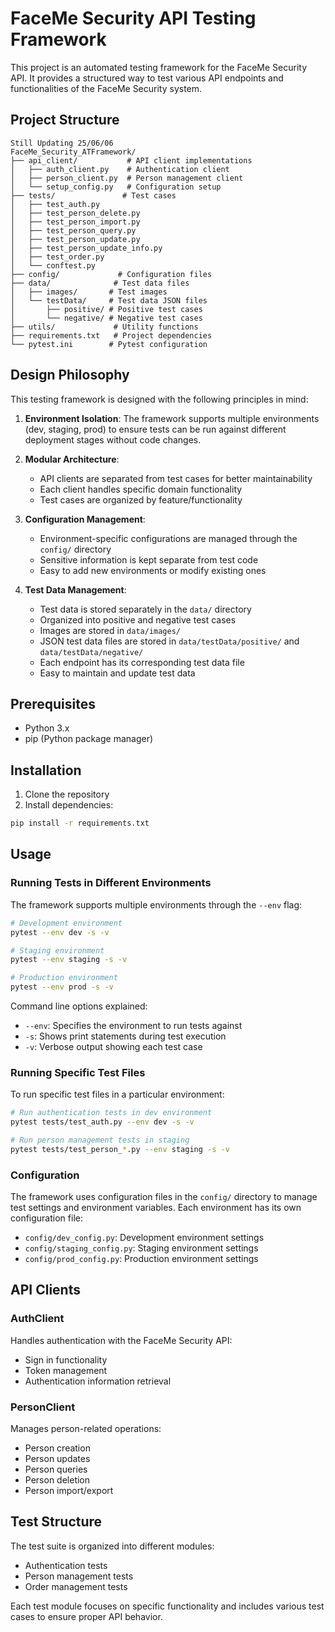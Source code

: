 # FaceMe Security API Testing Framework

This project is an automated testing framework for the FaceMe Security API. It provides a structured way to test various API endpoints and functionalities of the FaceMe Security system.

## Project Structure

```
Still Updating 25/06/06
FaceMe_Security_ATFramework/
├── api_client/           # API client implementations
│   ├── auth_client.py    # Authentication client
│   ├── person_client.py  # Person management client
│   └── setup_config.py   # Configuration setup
├── tests/               # Test cases
│   ├── test_auth.py
│   ├── test_person_delete.py
│   ├── test_person_import.py
│   ├── test_person_query.py
│   ├── test_person_update.py
│   ├── test_person_update_info.py
│   ├── test_order.py
│   └── conftest.py
├── config/             # Configuration files
├── data/              # Test data files
│   ├── images/       # Test images
│   └── testData/     # Test data JSON files
│       ├── positive/ # Positive test cases
│       └── negative/ # Negative test cases
├── utils/             # Utility functions
├── requirements.txt   # Project dependencies
└── pytest.ini        # Pytest configuration
```

## Design Philosophy

This testing framework is designed with the following principles in mind:

1. **Environment Isolation**: The framework supports multiple environments (dev, staging, prod) to ensure tests can be run against different deployment stages without code changes.

2. **Modular Architecture**: 
   - API clients are separated from test cases for better maintainability
   - Each client handles specific domain functionality
   - Test cases are organized by feature/functionality

3. **Configuration Management**:
   - Environment-specific configurations are managed through the `config/` directory
   - Sensitive information is kept separate from test code
   - Easy to add new environments or modify existing ones

4. **Test Data Management**:
   - Test data is stored separately in the `data/` directory
   - Organized into positive and negative test cases
   - Images are stored in `data/images/`
   - JSON test data files are stored in `data/testData/positive/` and `data/testData/negative/`
   - Each endpoint has its corresponding test data file
   - Easy to maintain and update test data

## Prerequisites

- Python 3.x
- pip (Python package manager)

## Installation

1. Clone the repository
2. Install dependencies:
```bash
pip install -r requirements.txt
```

## Usage

### Running Tests in Different Environments

The framework supports multiple environments through the `--env` flag:

```bash
# Development environment
pytest --env dev -s -v

# Staging environment
pytest --env staging -s -v

# Production environment
pytest --env prod -s -v
```

Command line options explained:
- `--env`: Specifies the environment to run tests against
- `-s`: Shows print statements during test execution
- `-v`: Verbose output showing each test case

### Running Specific Test Files

To run specific test files in a particular environment:

```bash
# Run authentication tests in dev environment
pytest tests/test_auth.py --env dev -s -v

# Run person management tests in staging
pytest tests/test_person_*.py --env staging -s -v
```

### Configuration

The framework uses configuration files in the `config/` directory to manage test settings and environment variables. Each environment has its own configuration file:

- `config/dev_config.py`: Development environment settings
- `config/staging_config.py`: Staging environment settings
- `config/prod_config.py`: Production environment settings

## API Clients

### AuthClient

Handles authentication with the FaceMe Security API:
- Sign in functionality
- Token management
- Authentication information retrieval

### PersonClient

Manages person-related operations:
- Person creation
- Person updates
- Person queries
- Person deletion
- Person import/export

## Test Structure

The test suite is organized into different modules:
- Authentication tests
- Person management tests
- Order management tests

Each test module focuses on specific functionality and includes various test cases to ensure proper API behavior.

